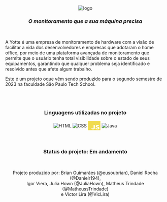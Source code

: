 <div align="center">
<img align="center" alt="logo" height="auto" width="450" src="https://i.imgur.com/CbAivD5.png">
</div>

<h3 align="center"><i>O monitoramento que a sua máquina precisa</i></h3>
<br>
<p>A Yotte é uma empresa de monitoramento de hardware com a visão de facilitar a vida dos desenvolvedores e empresas que adotaram o home office, por meio de uma plataforma avançada de monitoramento que permite que o usuário tenha total visibilidade sobre o estado de seus equipamentos, garantindo que qualquer problema seja identificado e resolvido antes que afete algum trabalho.</p>
<p>Este é um projeto oque vêm sendo produzido para o segundo semestre de 2023 na faculdade São Paulo Tech School.</p>

<br>
<br>
<div align="center">
  <h3> Linguagens utilizadas no projeto </h3>
  <img align="center" alt="HTML" alt="HTML" height="30" width="40" src="https://cdn.jsdelivr.net/gh/devicons/devicon/icons/html5/html5-original.svg">
  <img align="center" alt="CSS" alt="CSS" height="30" width="40" src="https://cdn.jsdelivr.net/gh/devicons/devicon/icons/c/c-original.svg">
  <img align="center" alt="JavaScript" height="30" width="40" src="https://raw.githubusercontent.com/devicons/devicon/master/icons/javascript/javascript-plain.svg">
  <img align="center" alt="Java" height="30" width="40" src="https://cdn.jsdelivr.net/gh/devicons/devicon/icons/java/java-original.svg">
</div>

<br>
<br>

 <h3 align="center"> Status do projeto: <b> Em andamento </b> </h3>
 <br>
<div align="center">
<p>Projeto produzido por: Brian Guimarães (@eusoubrian), Daniel Rocha (@Danielr194),<br> Igor Viera, Julia Hown (@JuliaHown), Matheus Trindade (@MatheussTrindade)<br> e Victor Lira (@VicLira)</p>
</div>

